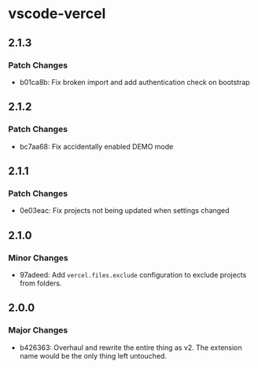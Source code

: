 # vscode-vercel

## 2.1.3

### Patch Changes

- b01ca8b: Fix broken import and add authentication check on bootstrap

## 2.1.2

### Patch Changes

- bc7aa68: Fix accidentally enabled DEMO mode

## 2.1.1

### Patch Changes

- 0e03eac: Fix projects not being updated when settings changed

## 2.1.0

### Minor Changes

- 97adeed: Add `vercel.files.exclude` configuration to exclude projects from folders.

## 2.0.0

### Major Changes

- b426363: Overhaul and rewrite the entire thing as v2. The extension name would be the only thing left untouched.
